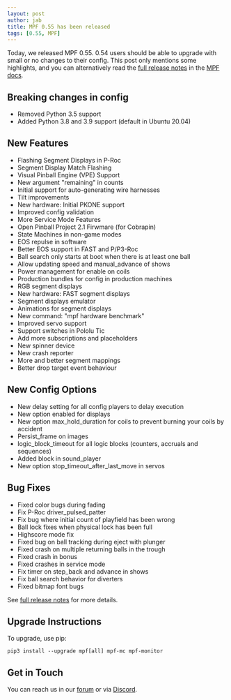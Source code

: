 ```yaml
---
layout: post
author: jab
title: MPF 0.55 has been released
tags: [0.55, MPF]
---
```

Today, we released MPF 0.55.
0.54 users should be able to upgrade with small or no changes to their config.
This post only mentions some highlights, and you can alternatively read the
[full release notes](https://docs.missionpinball.org/en/dev/versions/release_notes.html)
in the [MPF docs](http://docs.missionpinball.org).

Breaking changes in config
--------------------------

- Removed Python 3.5 support
- Added Python 3.8 and 3.9 support (default in Ubuntu 20.04)

New Features
------------

- Flashing Segment Displays in P-Roc
- Segment Display Match Flashing
- Visual Pinball Engine (VPE) Support
- New argument "remaining" in counts
- Initial support for auto-generating wire harnesses
- Tilt improvements
- New hardware: Initial PKONE support
- Improved config validation
- More Service Mode Features
- Open Pinball Project 2.1 Firwmare (for Cobrapin)
- State Machines in non-game modes
- EOS repulse in software
- Better EOS support in FAST and P/P3-Roc
- Ball search only starts at boot when there is at least one ball
- Allow updating speed and manual_advance of shows
- Power management for enable on coils
- Production bundles for config in production machines
- RGB segment displays
- New hardware: FAST segment displays
- Segment displays emulator
- Animations for segment displays
- New command: "mpf hardware benchmark"
- Improved servo support
- Support switches in Pololu Tic
- Add more subscriptions and placeholders
- New spinner device
- New crash reporter
- More and better segment mappings
- Better drop target event behaviour

New Config Options
------------------

- New delay setting for all config players to delay execution
- New option enabled for displays
- New option max_hold_duration for coils to prevent burning your coils by accident
- Persist_frame on images
- logic_block_timeout for all logic blocks (counters, accruals and sequences)
- Added block in sound_player
- New option stop_timeout_after_last_move in servos

Bug Fixes
---------

- Fixed color bugs during fading
- Fix P-Roc driver_pulsed_patter
- Fix bug where initial count of playfield has been wrong
- Ball lock fixes when physical lock has been full
- Highscore mode fix
- Fixed bug on ball tracking during eject with plunger
- Fixed crash on multiple returning balls in the trough
- Fixed crash in bonus
- Fixed crashes in service mode
- Fix timer on step_back and advance in shows
- Fix ball search behavior for diverters
- Fixed bitmap font bugs

See [full release notes](https://docs.missionpinball.org/en/dev/versions/release_notes.html)
for more details.

Upgrade Instructions
--------------------

To upgrade, use pip:

~~~~
pip3 install --upgrade mpf[all] mpf-mc mpf-monitor
~~~~

Get in Touch
------------

You can reach us in our [forum](https://groups.google.com/forum/#!forum/mpf-users)
or via [Discord](https://discord.gg/zaFm5m3).
